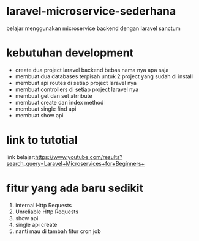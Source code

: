 # laravel-microservice-sederhana
belajar menggunakan microservice backend dengan laravel sanctum


# kebutuhan development 
- create dua project laravel backend bebas nama nya apa saja 
- membuat dua databases terpisah untuk 2 project yang sudah di install
- membuat api routes di setiap project laravel nya
- membuat controllers di setiap project laravel nya
- membuat get dan set atrribute 
- membuat create dan index method 
- membuat single find api 
- membuat show api 


# link to tutotial
link belajar:https://www.youtube.com/results?search_query=Laravel+Microservices+for+Beginners+

# fitur yang ada baru sedikit 
1. internal Http Requests
2. Unreliable Http Requests
3. show api
4. single api create
5. nanti mau di tambah fitur cron job

